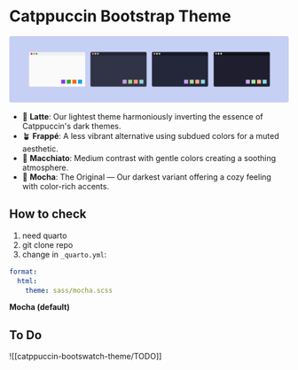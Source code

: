 # Catppuccin Bootstrap Theme

![Catppuccin Themes](images/catppuccin.png)

- 🌻 **Latte**: Our lightest theme harmoniously inverting the essence of
  Catppuccin's dark themes.
- 🪴 **Frappé**: A less vibrant alternative using subdued colors for a
  muted aesthetic.
- 🌺 **Macchiato**: Medium contrast with gentle colors creating a
  soothing atmosphere.
- 🌿 **Mocha**: The Original — Our darkest variant offering a cozy feeling
  with color-rich accents.

## How to check

1. need quarto
2. git clone repo
3. change in `_quarto.yml`:

```yaml
format:
  html:
    theme: sass/mocha.scss
```

**Mocha (default)**

## To Do

![[catppuccin-bootswatch-theme/TODO]]
